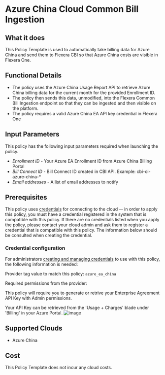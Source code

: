 # Azure China Cloud Common Bill Ingestion

## What it does

This Policy Template is used to automatically take billing data for Azure China and send them to Flexera CBI so that Azure China costs are visible in Flexera One.

## Functional Details

- The policy uses the Azure China Usage Report API to retrieve Azure China billing data for the current month for the provided Enrollment ID.
- The policy then sends this data, unmodified, into the Flexera Common Bill Ingestion endpoint so that they can be ingested and then visible on the platform.
- The policy requires a valid Azure China EA API key credential in Flexera One

## Input Parameters

This policy has the following input parameters required when launching the policy.

- *Enrollment ID* - Your Azure EA Enrollment ID from Azure China Billing Portal
- *Bill Connect ID* - Bill Connect ID created in CBI API. Example: cbi-oi-azure-china-*
- *Email addresses* - A list of email addresses to notify

## Prerequisites

This policy uses [credentials](https://docs.flexera.com/flexera/EN/Automation/ManagingCredentialsExternal.htm) for connecting to the cloud -- in order to apply this policy, you must have a credential registered in the system that is compatible with this policy. If there are no credentials listed when you apply the policy, please contact your cloud admin and ask them to register a credential that is compatible with this policy. The information below should be consulted when creating the credential.

### Credential configuration

For administrators [creating and managing credentials](https://docs.flexera.com/flexera/EN/Automation/ManagingCredentialsExternal.htm) to use with this policy, the following information is needed:

Provider tag value to match this policy: `azure_ea_china`

Required permissions from the provider:

This policy will require you to generate or retrive your Enterprise Agreement API Key with Admin permissions.

Your API Key can be retrieved from the 'Usage + Charges' blade under 'Billing' in your Azure Portal.
![image](https://user-images.githubusercontent.com/92175447/203563225-e816dd01-de3c-4f2e-ac46-65d284ec9a3e.png)

## Supported Clouds

- Azure China

## Cost

This Policy Template does not incur any cloud costs.

